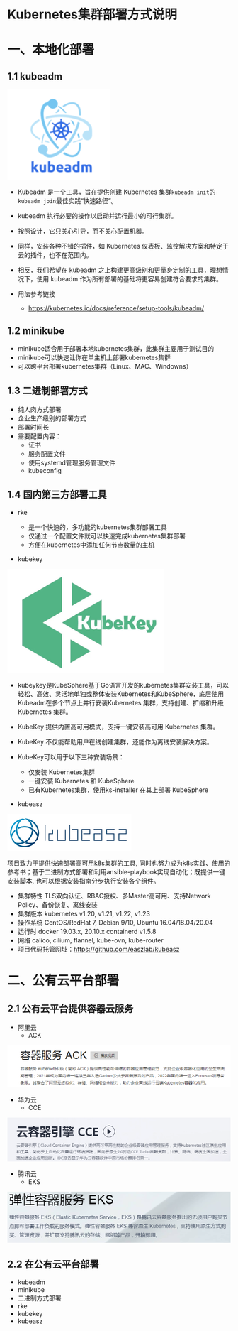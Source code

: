 # Kubernetes集群部署方式说明

# 一、本地化部署

## 1.1 kubeadm

![image-20220324204203839](../../img/kubernetes/kubernetes_way/image-20220324204203839.png)



- Kubeadm 是一个工具，旨在提供创建 Kubernetes 集群`kubeadm init`的`kubeadm join`最佳实践“快速路径”。

- kubeadm 执行必要的操作以启动并运行最小的可行集群。
- 按照设计，它只关心引导，而不关心配置机器。
- 同样，安装各种不错的插件，如 Kubernetes 仪表板、监控解决方案和特定于云的插件，也不在范围内。
- 相反，我们希望在 kubeadm 之上构建更高级别和更量身定制的工具，理想情况下，使用 kubeadm 作为所有部署的基础将更容易创建符合要求的集群。

- 用法参考链接
  - https://kubernetes.io/docs/reference/setup-tools/kubeadm/



## 1.2 minikube

- minikube适合用于部署本地kubernetes集群，此集群主要用于测试目的
- minikube可以快速让你在单主机上部署kubernetes集群
- 可以跨平台部署kubernetes集群（Linux、MAC、Windowns）



## 1.3 二进制部署方式

- 纯人肉方式部署
- 企业生产级别的部署方式
- 部署时间长
- 需要配置内容：
  - 证书
  - 服务配置文件
  - 使用systemd管理服务管理文件
  - kubeconfig



## 1.4 国内第三方部署工具

- rke
  - 是一个快速的，多功能的kubernetes集群部署工具
  - 仅通过一个配置文件就可以快速完成kubernetes集群部署
  - 方便在kubernetes中添加任何节点数量的主机

- kubekey



<img src="../../img/kubernetes/kubernetes_way/image-20220324205307087.png" alt="image-20220324205307087" style="zoom:50%;" />



- kubeykey是KubeSphere基于Go语言开发的kubernetes集群安装工具，可以轻松、高效、灵活地单独或整体安装Kubernetes和KubeSphere，底层使用Kubeadm在多个节点上并行安装Kubernetes 集群，支持创建、扩缩和升级 Kubernetes 集群。


- KubeKey 提供内置高可用模式，支持一键安装高可用 Kubernetes 集群。
- KubeKey 不仅能帮助用户在线创建集群，还能作为离线安装解决方案。
- KubeKey可以用于以下三种安装场景：
  - 仅安装 Kubernetes集群
  - 一键安装 Kubernetes 和 KubeSphere
  - 已有Kubernetes集群，使用ks-installer 在其上部署 KubeSphere



- kubeasz

![image-20220324205820518](../../img/kubernetes/kubernetes_way/image-20220324205820518.png)





项目致力于提供快速部署高可用k8s集群的工具, 同时也努力成为k8s实践、使用的参考书；基于二进制方式部署和利用ansible-playbook实现自动化；既提供一键安装脚本, 也可以根据安装指南分步执行安装各个组件。

- 集群特性 TLS双向认证、RBAC授权、多Master高可用、支持Network Policy、备份恢复、离线安装
- 集群版本 kubernetes v1.20, v1.21, v1.22, v1.23
- 操作系统 CentOS/RedHat 7, Debian 9/10, Ubuntu 16.04/18.04/20.04
- 运行时 docker 19.03.x, 20.10.x containerd v1.5.8
- 网络 calico, cilium, flannel, kube-ovn, kube-router
- 项目代码托管网址：https://github.com/easzlab/kubeasz



# 二、公有云平台部署

## 2.1 公有云平台提供容器云服务

- 阿里云
  - ACK

![image-20220324210529285](../../img/kubernetes/kubernetes_way/image-20220324210529285.png)

- 华为云
  - CCE

![image-20220324210634327](../../img/kubernetes/kubernetes_way/image-20220324210634327.png)

- 腾讯云
  - EKS

![image-20220324210727688](../../img/kubernetes/kubernetes_way/image-20220324210727688.png)







## 2.2 在公有云平台部署

- kubeadm
- minikube
- 二进制方式部署
- rke
- kubekey
- kubeasz

